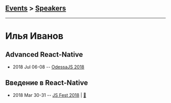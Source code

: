 ## [Events](../README.md) > [Speakers](../speakers.md)
---

# Илья Иванов

## Advanced React-Native
- 2018 Jul 06-08 -- [OdessaJS 2018](https://youtu.be/r3RXPLZ473A)    
## Введение в React-Native
- 2018 Mar 30-31 -- [JS Fest 2018](https://www.youtube.com/watch?v=2riePh2ohCc)  | [:notebook:](https://www.slideshare.net/JSFestUA/js-fest-2018-reactnative-92639379)  
